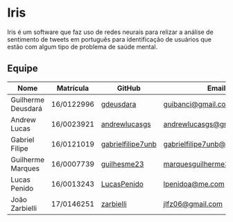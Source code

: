 # Iris

Iris é um software que faz uso de redes neurais para relizar a análise de sentimento de tweets em português para identificação de usuários que estão com algum tipo de problema de saúde mental.

## Equipe

| Nome                          | Matrícula  | GitHub             | Email                                |
|-------------------------------|------------|--------------------|--------------------------------------|
| Guilherme Deusdará            | 16/0122996 | [gdeusdara](https://github.com/gdeusdara)| guibanci@gmail.com|   
| Andrew Lucas | 16/0023921 | [andrewlucasgs](https://github.com/andrewlucasgs)| andrewlucasgs@gmail.com|     
|Gabriel Filipe | 16/0121019 | [gabrielfilipe7unb](https://github.com/gabrielfilipe7unb)| gabrielfilipe7unb@gmail.com|     
| Guilherme Marques | 16/0007739| [guilhesme23](https://github.com/guilhesme23)| marquesguilherme3@gmail.com |
| Lucas Penido |16/0013243 | [LucasPenido](https://github.com/LucasPenido)  |lpenidoa@me.com|
| João Zarbielli |17/0146251| [zarbielli](https://github.com/zarbielli)  |jlfz06@gmail.com|

